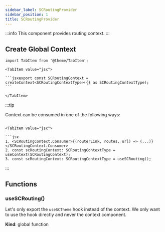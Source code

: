 ```yaml
---
sidebar_label: SCRoutingProvider
sidebar_position: 1
title: SCRoutingProvider
---
```


:::info
This component provides routing context.
:::

## Create Global Context

````mdx-code-block
import TabItem from '@theme/TabItem';

<TabItem value="jsx">

```jsxexport const SCRoutingContext = createContext<SCRoutingContextType>({} as SCRoutingContextType);
```

</TabItem>
````

:::tip

<p>Context can be consumed in one of the following ways:</p>

````mdx-code-block

<TabItem value="jsx">

```jsx
1. <SCRoutingContext.Consumer>{(routerLink, routes, url) => (...)}</SCRoutingContext.Consumer>
2. const scRoutingContext: SCRoutingContextType = useContext(SCRoutingContext);
3. const scRoutingContext: SCRoutingContextType = useSCRouting();
````
</TabItem>

:::

## Functions


### useSCRouting()
<p>Let's only export the <code>useSCTheme</code> hook instead of the context.
We only want to use the hook directly and never the context component.</p>

**Kind**: global function  
